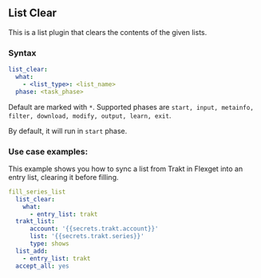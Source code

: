 ## List Clear
This is a list plugin that clears the contents of the given lists.

### Syntax
```yaml
list_clear:
  what:
    - <list_type>: <list_name>
  phase: <task_phase>
```

Default are marked with `*`. Supported phases are `start, input, metainfo, filter, download, modify, output, learn, exit`.

By default, it will run in `start` phase.

### Use case examples:
This example shows you how to sync a list from Trakt in Flexget into an entry list, clearing it before filling.

```yaml
fill_series_list
  list_clear:
    what:
      - entry_list: trakt
  trakt_list:
      account: '{{secrets.trakt.account}}'
      list: '{{secrets.trakt.series}}'
      type: shows
  list_add:
    - entry_list: trakt
  accept_all: yes
```